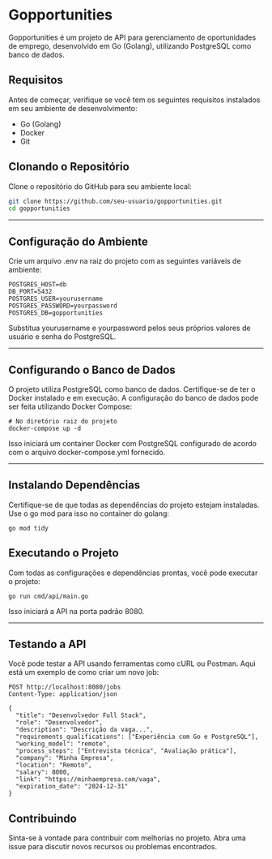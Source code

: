 # Gopportunities

Gopportunities é um projeto de API para gerenciamento de oportunidades de emprego, desenvolvido em Go (Golang), utilizando PostgreSQL como banco de dados.

## Requisitos

Antes de começar, verifique se você tem os seguintes requisitos instalados em seu ambiente de desenvolvimento:

- Go (Golang)
- Docker
- Git

## Clonando o Repositório

Clone o repositório do GitHub para seu ambiente local:

```bash
git clone https://github.com/seu-usuario/gopportunities.git
cd gopportunities
```
---

## Configuração do Ambiente


Crie um arquivo .env na raiz do projeto com as seguintes variáveis de ambiente:



```
POSTGRES_HOST=db
DB_PORT=5432
POSTGRES_USER=yourusername
POSTGRES_PASSWORD=yourpassword
POSTGRES_DB=gopportunities

```
Substitua yourusername e yourpassword pelos seus próprios valores de usuário e senha do PostgreSQL.

---

## Configurando o Banco de Dados
O projeto utiliza PostgreSQL como banco de dados. Certifique-se de ter o Docker instalado e em execução. A configuração do banco de dados pode ser feita utilizando Docker Compose:

```
# No diretório raiz do projeto
docker-compose up -d

```
Isso iniciará um container Docker com PostgreSQL configurado de acordo com o arquivo docker-compose.yml fornecido.




---

## Instalando Dependências
Certifique-se de que todas as dependências do projeto estejam instaladas. Use o go mod para isso no container do golang:

```
go mod tidy

```

## Executando o Projeto
Com todas as configurações e dependências prontas, você pode executar o projeto:

```
go run cmd/api/main.go

```
Isso iniciará a API na porta padrão 8080.

---

## Testando a API
Você pode testar a API usando ferramentas como cURL ou Postman. Aqui está um exemplo de como criar um novo job:

```
POST http://localhost:8080/jobs
Content-Type: application/json

{
  "title": "Desenvolvedor Full Stack",
  "role": "Desenvolvedor",
  "description": "Descrição da vaga...",
  "requirements_qualifications": ["Experiência com Go e PostgreSQL"],
  "working_model": "remote",
  "process_steps": ["Entrevista técnica", "Avaliação prática"],
  "company": "Minha Empresa",
  "location": "Remoto",
  "salary": 8000,
  "link": "https://minhaempresa.com/vaga",
  "expiration_date": "2024-12-31"
}

```

## Contribuindo
Sinta-se à vontade para contribuir com melhorias no projeto. Abra uma issue para discutir novos recursos ou problemas encontrados.





